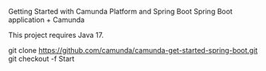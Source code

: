 Getting Started with Camunda Platform and Spring Boot
Spring Boot application + Camunda

This project requires Java 17.

git clone https://github.com/camunda/camunda-get-started-spring-boot.git
git checkout -f Start
